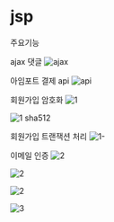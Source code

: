 # jsp
주요기능

ajax 댓글
![ajax](https://user-images.githubusercontent.com/32535590/38298193-b331ae6e-3831-11e8-86cc-360783483e23.PNG)

아임포트 결제 api
![api](https://user-images.githubusercontent.com/32535590/38298205-b8e0ddb2-3831-11e8-9905-443bfea29ae1.PNG)

회원가입 암호화 
![1](https://user-images.githubusercontent.com/32535590/38298261-e2beed86-3831-11e8-90de-59d364b30f11.PNG)

![1 sha512](https://user-images.githubusercontent.com/32535590/38298290-f25395bc-3831-11e8-8705-a8ca41085a75.PNG)

회원가입 트랜잭션 처리 
![1-](https://user-images.githubusercontent.com/32535590/38298314-fab5443a-3831-11e8-907b-2ed84993da6e.PNG)

이메일 인증
![2](https://user-images.githubusercontent.com/32535590/38298333-04194954-3832-11e8-9a38-4ed0319cfeef.PNG)

![2](https://user-images.githubusercontent.com/32535590/38298346-0c6d9164-3832-11e8-825d-2bd1bcb9a5d7.PNG)

![2](https://user-images.githubusercontent.com/32535590/38298355-1033af0e-3832-11e8-8e2f-7f4f8f0d558c.PNG)

![3](https://user-images.githubusercontent.com/32535590/38298360-143f2b64-3832-11e8-9ca7-b277d690aa0d.PNG)




